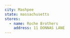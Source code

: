 ```yaml
---
city: Mashpee
state: massachusetts
stores:
  - name: Roche Brothers
    address: 11 DONNAS LANE
---
```

